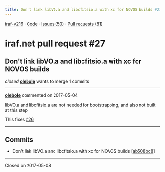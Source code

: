 ```yaml
---
title: Don't link libVO.a and libcfitsio.a with xc for NOVOS builds #27
---
```


[iraf-v216](/iraf-v216) · [Code](https://github.com/iraf-community/iraf/tree/iraf-v216) · [Issues (50)](/iraf-v216/issues) · [Pull requests (81)](/iraf-v216/issues/pulls)

# iraf.net pull request #27
## Don't link libVO.a and libcfitsio.a with xc for NOVOS builds
*closed* **[olebole](https://github.com/olebole)** wants to merge 1 commits

- - - -

**[olebole](https://github.com/olebole)** commented on 2017-05-04

libVO.a and libcfitsio.a are not needed for bootstrapping, and also not built at this step.  
  
This fixes [#26](https://iraf-community.github.io/iraf-v216/issues/26)
- - - -

## Commits

* Don't link libVO.a and libcfitsio.a with xc for NOVOS builds [[ab508bc8](https://github.com/iraf-community/iraf/commit/ab508bc86f6257cc8d1416e061bac67f1e7a1a9a)]

- - - -

Closed on 2017-05-08
